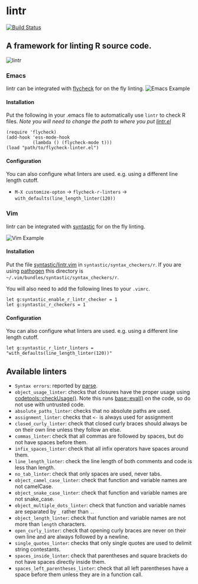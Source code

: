 # lintr
[![Build Status](https://travis-ci.org/jimhester/lintr.png?branch=master)](https://travis-ci.org/jimhester/lintr)

## A framework for linting R source code. ##

![lintr](http://i.imgur.com/acV27NV.gif "lintr")

### Emacs ###
lintr can be integrated with
[flycheck](https://github.com/flycheck/flycheck) for on the fly linting.
![Emacs Example](http://i.imgur.com/vquPht3.gif "Emacs Example")

#### Installation ####
Put the following in your .emacs file to automatically use `lintr` to check R
files.  *Note you will need to change the path to where you put
[lintr.el](https://github.com/jimhester/lintr/raw/master/inst/flycheck/lintr.el)*

```emacs
(require 'flycheck)
(add-hook 'ess-mode-hook
          (lambda () (flycheck-mode t)))
(load "path/to/flycheck-linter.el")
```
#### Configuration ####
You can also configure what linters are used. e.g. using a different line length cutoff.
- `M-X customize-opton` -> `flycheck-r-linters` -> `with_defaults(line_length_linter(120))`

### Vim
lintr can be integrated with
[syntastic](https://github.com/scrooloose/syntastic) for on the fly linting.

![Vim Example](http://i.imgur.com/fR6Os5M.gif "Vim Example")

#### Installation ####
Put the file [syntastic/lintr.vim](syntastic/lintr.vim)
in `syntastic/syntax_checkers/r`.  If you are using
[pathogen](https://github.com/tpope/vim-pathogen) this directory is
`~/.vim/bundles/syntastic/syntax_checkers/r`.

You will also need to add the following lines to your `.vimrc`.
```vim
let g:syntastic_enable_r_lintr_checker = 1
let g:syntastic_r_checkers = 1
```
#### Configuration ####
You can also configure what linters are used. e.g. using a different line length cutoff.
```vim
let g:syntastic_r_lintr_linters = "with_defaults(line_length_linter(120))"
```

## Available linters ##

* `Syntax errors`: reported by [parse](http://www.inside-r.org/r-doc/base/parse).
* `object_usage_linter`: checks that closures have the proper usage using
  [codetools::checkUsage()](http://www.inside-r.org/r-doc/codetools/checkUsage).  Note this runs
  [base::eval()](http://www.inside-r.org/r-doc/base/eval) on the code, so do not use with untrusted code.
* `absolute_paths_linter`: checks that no absolute paths are used.
* `assignment_linter`: checks that `<-` is always used for assignment
* `closed_curly_linter`: check that closed curly braces should always be on their
  own line unless they follow an else.
* `commas_linter`: check that all commas are followed by spaces, but do not
  have spaces before them.
* `infix_spaces_linter`: check that all infix operators have spaces around them.
* `line_length_linter`: check the line length of both comments and code is less than
  length.
* `no_tab_linter`: check that only spaces are used, never tabs.
* `object_camel_case_linter`: check that function and variable names are not camelCase.
* `object_snake_case_linter`: check that function and variable names are not snake_case.
* `object_multiple_dots_linter`: check that function and variable names are separated by `_` rather than `.`.
* `object_length_linter`: check that function and variable names are not more than `length` characters.
* `open_curly_linter`: check that opening curly braces are never on their own
  line and are always followed by a newline.
* `single_quotes_linter`: checks that only single quotes are used to delimit
  string contestants.
* `spaces_inside_linter`: check that parentheses and square brackets do not have
  spaces directly inside them.
* `spaces_left_parentheses_linter`: check that all left parentheses have a space before them
  unless they are in a function call.
